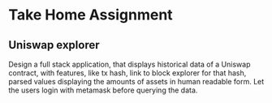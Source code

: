 # Take Home Assignment

## Uniswap explorer

Design a full stack application, that displays historical data of a Uniswap contract, with features, like tx hash, link to block explorer for that hash, parsed values displaying the amounts of assets in human readable form. Let the users login with metamask before querying the data.


